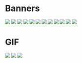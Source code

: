 # Banners

<img src="https://github.com/faroukx/farouk-vault/blob/main/Banners/lofi%20room.jpg?raw=true">

<img src="https://github.com/faroukx/farouk-vault/blob/main/Banners/lofi%20library.jpeg?raw=true">

<img src="https://github.com/faroukx/farouk-vault/blob/main/Banners/lofi%20coffe%20shop.jpg?raw=true">

<img src="https://github.com/faroukx/farouk-vault/blob/main/Banners/Aesthetic-bathtub-japan.jpg?raw=true">

<img src="https://github.com/faroukx/farouk-vault/blob/main/Banners/Aesthetic-cat-Japan.png?raw=true">

<img src="https://github.com/faroukx/farouk-vault/blob/main/Banners/Aesthetic-city.jpeg?raw=true">

<img src="https://github.com/faroukx/farouk-vault/blob/main/Banners/JapanHimeji.jpeg?raw=true">

<img src="https://github.com/faroukx/farouk-vault/blob/main/Banners/aesthetic-office.jpg?raw=true">

<img src="https://github.com/faroukx/farouk-vault/blob/main/Banners/backgroundjapanvibe.jpeg?raw=true">

<img src="https://github.com/faroukx/farouk-vault/blob/main/Banners/cooljapanbackground.jpeg?raw=true">

<img src="https://github.com/faroukx/farouk-vault/blob/main/Banners/samuraigirl.jpeg?raw=true">

<img src="https://github.com/faroukx/farouk-vault/blob/main/Banners/tokyocity.jpg?raw=true">



# GIF

<img src="https://github.com/faroukx/farouk-vault/blob/main/Banners/Gif/Senkuwalking1x1.gif?raw=true">

<img src="https://github.com/faroukx/farouk-vault/blob/main/Banners/Gif/shibabanner1x1.gif?raw=true">

<img src="https://github.com/faroukx/farouk-vault/blob/main/Banners/Gif/obsidian-workspace.gif?raw=true">





